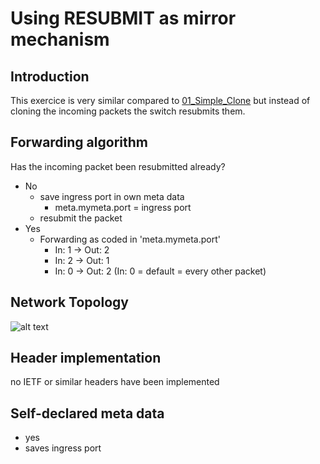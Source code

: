 # Using RESUBMIT as mirror mechanism

## Introduction

This exercice is very similar compared to [01_Simple_Clone](https://github.com/Selltowitz/p4/tree/main/VM_Exercices/01_Simple_Clone) but instead of cloning the incoming packets the switch resubmits them.


## Forwarding algorithm
Has the incoming packet been resubmitted already?
- No
	- save ingress port in own meta data
		- meta.mymeta.port = ingress port
	- resubmit the packet
- Yes
	- Forwarding as coded in 'meta.mymeta.port'
		- In: 1 -> Out: 2
		- In: 2 -> Out: 1
		- In: 0 -> Out: 2 (In: 0 = default = every other packet)
		


## Network Topology
![alt text](https://github.com/Selltowitz/p4/blob/main/Topo-Drawings/Reusbmit.png?raw=true)

## Header implementation
no IETF or similar headers have been implemented

## Self-declared meta data
- yes
- saves ingress port